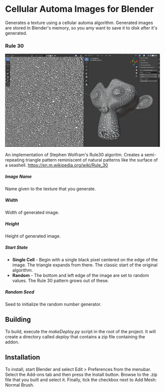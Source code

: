 # Cellular Automa Images for Blender

Generates a texture using a cellular automa algorithm.  Generated images are stored in Blender's memory, so you amy want to save it to disk after it's generated.

### Rule 30

![Texture generated with Rule 30](doc/rule30Monkey.png)

An implementation of Stephen Wolfram's Rule30 algoritm.  Creates a semi-repeating triangle pattern reminiscent of natural patterns like the surface of a seashell.  https://en.m.wikipedia.org/wiki/Rule_30


##### Image Name
Name given to the texture that you generate.

##### Width
Width of generated image.

##### Height
Height of generated image.

##### Start State
- **Single Cell** - Begin with a single black pixel centered on the edge of the image.  The triangle expands from there.  The classic start of the original algorithm.
- **Random** - The bottom and left edge of the image are set to random values.  The Rule 30 pattern grows out of these.

##### Random Seed

Seed to initialize the random number generator.



## Building

To build, execute the *makeDeploy.py* script in the root of the project.  It will create a directory called *deploy* that contains a zip file containing the addon.

## Installation

To install, start Blender and select Edit > Preferences from the menubar.  Select the Add-ons tab and then press the Install button.  Browse to the .zip file that you built and select it.  Finally, tick the checkbox next to Add Mesh: Normal Brush.



